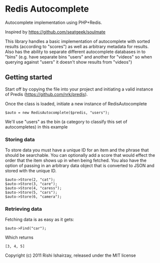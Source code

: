 Redis Autocomplete
==================

Autocomplete implementation using PHP+Redis.

Inspired by https://github.com/seatgeek/soulmate

This library handles a basic implementation of autocomplete with sorted results (according to "scores") as well as arbitrary metadata for results. Also has the ability to separate different autocomplete databases in to "bins" (e.g. have separate bins "users" and another for "videos" so when querying against "users" it doesn't show results from "videos")

Getting started
---------------

Start off by copying the file into your project and initiating a valid instance of Predis (https://github.com/nrk/predis). 

Once the class is loaded, initiate a new instance of RedisAutocomplete

	$auto = new RedisAutocomplete($predis, "users");
	
We'll use "users" as the bin (a category to classify this set of autocompletes) in this example



### Storing data

To store data you must have a unique ID for an item and the phrase that should be searchable.  You can optionally add a score that would effect the order that the item shows up in when being fetched. You also have the option of passing in an arbitrary data object that is converted to JSON and stored with the unique ID.

	$auto->Store(2, "cat");
	$auto->Store(3, "care");
	$auto->Store(4, "caress");
	$auto->Store(5, "cars");
	$auto->Store(6, "camera");


### Retrieving data

Fetching data is as easy as it gets:
	
	$auto->Find("car");

Which returns

	[3, 4, 5]


Copyright (c) 2011 Rishi Ishairzay, released under the MIT license   